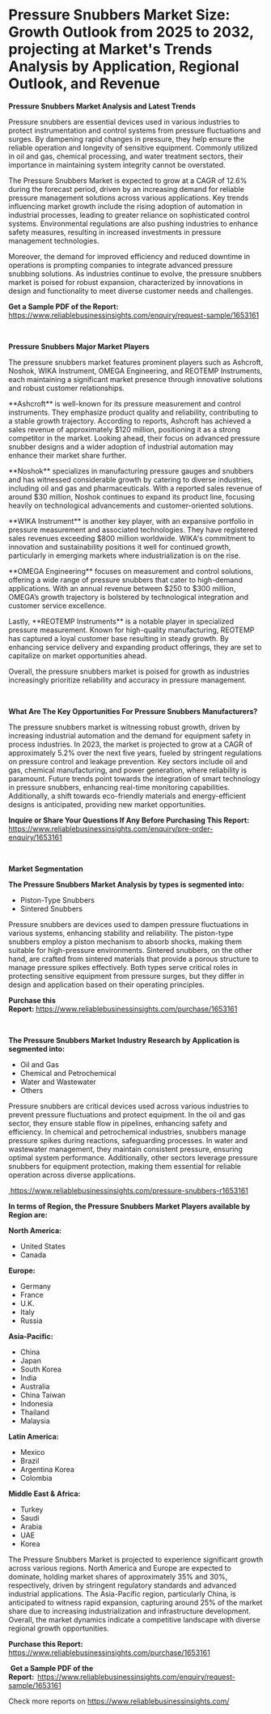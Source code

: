 <p><h1>Pressure Snubbers Market Size: Growth Outlook from 2025 to 2032, projecting at Market's Trends Analysis by Application, Regional Outlook, and Revenue</h1></p><p><strong>Pressure Snubbers Market Analysis and Latest Trends</strong></p>
<p><p>Pressure snubbers are essential devices used in various industries to protect instrumentation and control systems from pressure fluctuations and surges. By dampening rapid changes in pressure, they help ensure the reliable operation and longevity of sensitive equipment. Commonly utilized in oil and gas, chemical processing, and water treatment sectors, their importance in maintaining system integrity cannot be overstated.</p><p>The Pressure Snubbers Market is expected to grow at a CAGR of 12.6% during the forecast period, driven by an increasing demand for reliable pressure management solutions across various applications. Key trends influencing market growth include the rising adoption of automation in industrial processes, leading to greater reliance on sophisticated control systems. Environmental regulations are also pushing industries to enhance safety measures, resulting in increased investments in pressure management technologies. </p><p>Moreover, the demand for improved efficiency and reduced downtime in operations is prompting companies to integrate advanced pressure snubbing solutions. As industries continue to evolve, the pressure snubbers market is poised for robust expansion, characterized by innovations in design and functionality to meet diverse customer needs and challenges.</p></p>
<p><strong>Get a Sample PDF of the Report:&nbsp;</strong> <a href="https://www.reliablebusinessinsights.com/enquiry/request-sample/1653161?utm_campaign=3035&utm_medium=2&utm_source=Github&utm_content=ia&utm_term=05032025&utm_id=pressure-snubbers">https://www.reliablebusinessinsights.com/enquiry/request-sample/1653161</a></p>
<p>&nbsp;</p>
<p><strong>Pressure Snubbers Major Market Players</strong></p>
<p><p>The pressure snubbers market features prominent players such as Ashcroft, Noshok, WIKA Instrument, OMEGA Engineering, and REOTEMP Instruments, each maintaining a significant market presence through innovative solutions and robust customer relationships.</p><p>**Ashcroft** is well-known for its pressure measurement and control instruments. They emphasize product quality and reliability, contributing to a stable growth trajectory. According to reports, Ashcroft has achieved a sales revenue of approximately $120 million, positioning it as a strong competitor in the market. Looking ahead, their focus on advanced pressure snubber designs and a wider adoption of industrial automation may enhance their market share further.</p><p>**Noshok** specializes in manufacturing pressure gauges and snubbers and has witnessed considerable growth by catering to diverse industries, including oil and gas and pharmaceuticals. With a reported sales revenue of around $30 million, Noshok continues to expand its product line, focusing heavily on technological advancements and customer-oriented solutions.</p><p>**WIKA Instrument** is another key player, with an expansive portfolio in pressure measurement and associated technologies. They have registered sales revenues exceeding $800 million worldwide. WIKA's commitment to innovation and sustainability positions it well for continued growth, particularly in emerging markets where industrialization is on the rise.</p><p>**OMEGA Engineering** focuses on measurement and control solutions, offering a wide range of pressure snubbers that cater to high-demand applications. With an annual revenue between $250 to $300 million, OMEGA’s growth trajectory is bolstered by technological integration and customer service excellence.</p><p>Lastly, **REOTEMP Instruments** is a notable player in specialized pressure measurement. Known for high-quality manufacturing, REOTEMP has captured a loyal customer base resulting in steady growth. By enhancing service delivery and expanding product offerings, they are set to capitalize on market opportunities ahead.</p><p>Overall, the pressure snubbers market is poised for growth as industries increasingly prioritize reliability and accuracy in pressure management.</p></p>
<p>&nbsp;</p>
<p><strong>What Are The Key Opportunities For Pressure Snubbers Manufacturers?</strong></p>
<p><p>The pressure snubbers market is witnessing robust growth, driven by increasing industrial automation and the demand for equipment safety in process industries. In 2023, the market is projected to grow at a CAGR of approximately 5.2% over the next five years, fueled by stringent regulations on pressure control and leakage prevention. Key sectors include oil and gas, chemical manufacturing, and power generation, where reliability is paramount. Future trends point towards the integration of smart technology in pressure snubbers, enhancing real-time monitoring capabilities. Additionally, a shift towards eco-friendly materials and energy-efficient designs is anticipated, providing new market opportunities.</p></p>
<p><strong>Inquire or Share Your Questions If Any Before Purchasing This Report:</strong> <a href="https://www.reliablebusinessinsights.com/enquiry/pre-order-enquiry/1653161?utm_campaign=3035&utm_medium=2&utm_source=Github&utm_content=ia&utm_term=05032025&utm_id=pressure-snubbers">https://www.reliablebusinessinsights.com/enquiry/pre-order-enquiry/1653161</a></p>
<p>&nbsp;</p>
<p><strong>Market Segmentation</strong></p>
<p><strong>The Pressure Snubbers Market Analysis by types is segmented into:</strong></p>
<p><ul><li>Piston-Type Snubbers</li><li>Sintered Snubbers</li></ul></p>
<p><p>Pressure snubbers are devices used to dampen pressure fluctuations in various systems, enhancing stability and reliability. The piston-type snubbers employ a piston mechanism to absorb shocks, making them suitable for high-pressure environments. Sintered snubbers, on the other hand, are crafted from sintered materials that provide a porous structure to manage pressure spikes effectively. Both types serve critical roles in protecting sensitive equipment from pressure surges, but they differ in design and application based on their operating principles.</p></p>
<p><strong>Purchase this Report:&nbsp;</strong><a href="https://www.reliablebusinessinsights.com/purchase/1653161?utm_campaign=3035&utm_medium=2&utm_source=Github&utm_content=ia&utm_term=05032025&utm_id=pressure-snubbers">https://www.reliablebusinessinsights.com/purchase/1653161</a></p>
<p>&nbsp;</p>
<p><strong>The Pressure Snubbers Market Industry Research by Application is segmented into:</strong></p>
<p><ul><li>Oil and Gas</li><li>Chemical and Petrochemical</li><li>Water and Wastewater</li><li>Others</li></ul></p>
<p><p>Pressure snubbers are critical devices used across various industries to prevent pressure fluctuations and protect equipment. In the oil and gas sector, they ensure stable flow in pipelines, enhancing safety and efficiency. In chemical and petrochemical industries, snubbers manage pressure spikes during reactions, safeguarding processes. In water and wastewater management, they maintain consistent pressure, ensuring optimal system performance. Additionally, other sectors leverage pressure snubbers for equipment protection, making them essential for reliable operation across diverse applications.</p></p>
<p><a href="https://www.reliablebusinessinsights.com/pressure-snubbers-r1653161?utm_campaign=3035&utm_medium=2&utm_source=Github&utm_content=ia&utm_term=05032025&utm_id=pressure-snubbers">&nbsp;https://www.reliablebusinessinsights.com/pressure-snubbers-r1653161</a></p>
<p><strong>In terms of Region, the Pressure Snubbers Market Players available by Region are:</strong></p>
<p>
    <p> <strong> North America: </strong>
        <ul>
            <li>United States</li>
            <li>Canada</li>
        </ul>
        </p> 
    <p> <strong> Europe: </strong>
        <ul>
            <li>Germany</li>
            <li>France</li>
            <li>U.K.</li>
            <li>Italy</li>
            <li>Russia</li>
        </ul>
        </p> 
    <p> <strong> Asia-Pacific: </strong>
        <ul>
            <li>China</li>
            <li>Japan</li>
            <li>South Korea</li>
            <li>India</li>
            <li>Australia</li>
            <li>China Taiwan</li>
            <li>Indonesia</li>
            <li>Thailand</li>
            <li>Malaysia</li>
        </ul>
        </p> 
    <p> <strong> Latin America: </strong>
        <ul>
            <li>Mexico</li>
            <li>Brazil</li>
            <li>Argentina Korea</li>
            <li>Colombia</li>
        </ul>
        </p> 
    <p> <strong> Middle East & Africa: </strong>
        <ul>
            <li>Turkey</li>
            <li>Saudi</li>
            <li>Arabia</li>
            <li>UAE</li>
            <li>Korea</li>
        </ul>
    </p>
    </p>
<p><p>The Pressure Snubbers Market is projected to experience significant growth across various regions. North America and Europe are expected to dominate, holding market shares of approximately 35% and 30%, respectively, driven by stringent regulatory standards and advanced industrial applications. The Asia-Pacific region, particularly China, is anticipated to witness rapid expansion, capturing around 25% of the market share due to increasing industrialization and infrastructure development. Overall, the market dynamics indicate a competitive landscape with diverse regional growth opportunities.</p></p>
<p><strong>Purchase this Report: </strong><a href="https://www.reliablebusinessinsights.com/purchase/1653161?utm_campaign=3035&utm_medium=2&utm_source=Github&utm_content=ia&utm_term=05032025&utm_id=pressure-snubbers">https://www.reliablebusinessinsights.com/purchase/1653161</a></p>
<p>&nbsp;<strong>Get a Sample PDF of the Report:&nbsp;&nbsp;</strong><a href="https://www.reliablebusinessinsights.com/enquiry/request-sample/1653161?utm_campaign=3035&utm_medium=2&utm_source=Github&utm_content=ia&utm_term=05032025&utm_id=pressure-snubbers">https://www.reliablebusinessinsights.com/enquiry/request-sample/1653161</a></p>
<p><strong></strong></p>
<p>Check more reports on <a href="https://www.reliablebusinessinsights.com/?utm_campaign=3035&utm_medium=2&utm_source=Github&utm_content=ia&utm_term=05032025&utm_id=pressure-snubbers">https://www.reliablebusinessinsights.com/</a></p>
